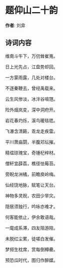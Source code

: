 # 题仰山二十韵

**作者**: 刘弇

## 诗词内容

维南斗牛下，万仞耸崔嵬。

日上光先占，江盘势却回。

一方蒙雨露，几处对楼台。

不逐秦鞭去，曾经禹载来。

云生风惨淡，冰泮谷喧豗。

险外烟岚变，深中洞府开。

岩花春灼烁，溪鸟暖毰毸。

飞瀑含清籁，乖龙走疾雷。

平川萧庙閟，半腹邓坛摧。

精缊琼瑰宝，奇锺杞梓材。

僧轩宜薜荔，樵径怯莓苔。

旁睨龙洲橘，前瞻庾岭梅。

仙经饶地脉，赋笔让天台。

神物多灵贶，农田少旱灾。

隠居须独行，吟咏亦难才。

何客能依止，伊余敢语哉。

一麾成系滞，四友阻游陪。

未脱红尘累，徒嗟白发催。

梦频生枕席，赏每倒樽罍。

预恐瓜时代，图归作醉媒。

